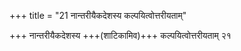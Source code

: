 +++
title = "21 नान्तरीयैकदेशस्य कल्पयित्वोत्तरीयताम्"

+++
नान्तरीयैकदेशस्य +++(शाटिकामिव)+++ कल्पयित्वोत्तरीयताम् २१